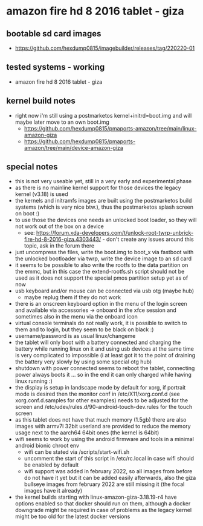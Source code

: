# amazon fire hd 8 2016 tablet - giza

## bootable sd card images

- https://github.com/hexdump0815/imagebuilder/releases/tag/220220-01

## tested systems - working

- amazon fire hd 8 2016 tablet - giza

## kernel build notes

- right now i'm still using a postmarketos kernel+initrd=boot.img and will maybe later move to an own boot.img
  - https://github.com/hexdump0815/pmaports-amazon/tree/main/linux-amazon-giza
  - https://github.com/hexdump0815/pmaports-amazon/tree/main/device-amazon-giza

## special notes

- this is not very useable yet, still in a very early and experimental phase
- as there is no mainline kernel support for those devices the legacy kernel (v3.18) is used
- the kernels and initramfs images are built using the postmarketos build systems (which is very nice btw.), thus the postmarketos splash screen on boot :)
- to use those the devices one needs an unlocked boot loader, so they will not work out of the box on a device
  - see: https://forum.xda-developers.com/t/unlock-root-twrp-unbrick-fire-hd-8-2016-giza.4303443/ - don't create any issues around this topic, ask in the forum there
- just uncompress the files, write the boot.img to boot_x via fastboot with the unlocked bootloader via twrp, write the device image to an sd card
- it seems to be possible to also write the rootfs to the data partition on the emmc, but in this case the extend-rootfs.sh script should not be used as it does not support the special pmos partition setup yet as of now
- usb keyboard and/or mouse can be connected via usb otg (maybe hub)
  - maybe replug them if they do not work
- there is an onscreen keyboard option in the menu of the login screen and available via accessories -> onboard in the xfce session and sometimes also in the menu via the onboard icon
- virtual console terminals do not really work, it is possible to switch to them and to login, but they seem to be black on black :)
- username/password is as usual linux/changeme
- the tablet will only boot with a battery connected and charging the battery while running linux on it and using usb devices at the same time is very complicated to impossible (i at least got it to the point of draining the battery very slowly by using some special otg hub)
- shutdown with power connected seems to reboot the tablet, connecting power always boots it ... so in the end it can only charged while having linux running :)
- the display is setup in landscape mode by default for xorg, if portrait mode is desired then the monitor conf in /etc/X11/xorg.conf.d (see xorg.conf.d.samples for other examples) needs to be adjusted for the screen and /etc/udev/rules.d/90-android-touch-dev.rules for the touch screen
- as this tablet does not have that much memory (1.5gb) there are also images with armv7l 32bit userland are provided to reduce the memory usage next to the aarch64 64bit ones (the kernel is 64bit)
- wifi seems to work by using the android firmware and tools in a minimal android bionic chroot env
  - wifi can be stated via /scripts/start-wifi.sh
  - uncomment the start of this script in /etc/rc.local in case wifi should be enabled by default
  - wifi support was added in february 2022, so all images from before do not have it yet but it can be added easily afterwards, also the giza bullseye images from february 2022 are still missing it (the focal images have it already)
- the kernel builds starting with linux-amazon-giza-3.18.19-r4 have options enabled so that docker should run on them, although a docker downgrade might be required in case of problems as the legacy kernel might be too old for the latest docker versions
